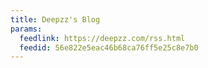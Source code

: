 ```yaml
---
title: Deepzz's Blog
params:
  feedlink: https://deepzz.com/rss.html
  feedid: 56e822e5eac46b68ca76ff5e25c8e7b0
---
```

